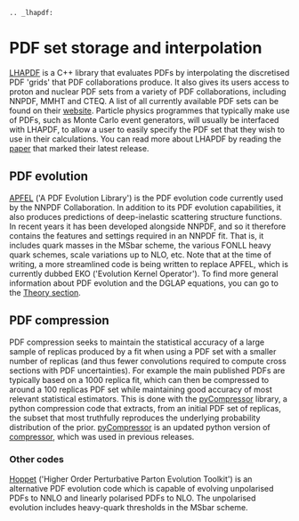 ```eval_rst
.. _lhapdf:
```
# PDF set storage and interpolation

[LHAPDF](https://lhapdf.hepforge.org/) is a C++ library that evaluates PDFs by interpolating the
discretised PDF 'grids' that PDF collaborations produce. It also gives its users access to proton
and nuclear PDF sets from a variety of PDF collaborations, including NNPDF, MMHT and CTEQ. A list
of all currently available PDF sets can be found on their
[website](https://lhapdf.hepforge.org/pdfsets.html). Particle physics programmes that typically make
use of PDFs, such as Monte Carlo event generators, will usually be interfaced with LHAPDF, to allow
a user to easily specify the PDF set that they wish to use in their calculations. You can read more
about LHAPDF by reading the [paper](https://arxiv.org/abs/1412.7420) that marked their latest
release.

## PDF evolution

[APFEL](https://apfel.hepforge.org/) ('A PDF Evolution Library') is the PDF evolution code currently
used by the NNPDF Collaboration. In addition to its PDF evolution capabilities, it also produces
predictions of deep-inelastic scattering structure functions. In recent years it has been developed
alongside NNPDF, and so it therefore contains the features and settings required in an NNPDF fit.
That is, it includes quark masses in the MSbar scheme, the various FONLL heavy quark schemes, scale
variations up to NLO, etc. Note that at the time of writing, a more streamlined code is being
written to replace APFEL, which is currently dubbed EKO ('Evolution Kernel Operator'). To find more
general information about PDF evolution and the DGLAP equations, you can go to the [Theory
section](dglap.md).

## PDF compression
PDF compression seeks to maintain the statistical accuracy of a large sample of replicas
produced by a fit when using a PDF set with a smaller number of replicas (and thus fewer 
convolutions required to compute cross sections with PDF uncertainties). For example the 
main published PDFs are typically based on a 1000 replica fit, which can then be compressed to 
around a 100 replicas PDF set while maintaining good accuracy of most relevant statistical estimators.
This is done with the [pyCompressor](https://n3pdf.github.io/pycompressor/) library,
a python compression code that extracts, from an initial PDF set of replicas,
the subset that most truthfully reproduces the underlying probability distribution of the prior. 
[pyCompressor](https://n3pdf.github.io/pycompressor/) is an updated python version of
[compressor](https://github.com/scarrazza/compressor), which was used in previous releases.

### Other codes

[Hoppet](https://hoppet.hepforge.org/) ('Higher Order Perturbative Parton Evolution Toolkit') is an
alternative PDF evolution code which is capable of evolving unpolarised PDFs to NNLO and linearly
polarised PDFs to NLO. The unpolarised evolution includes heavy-quark thresholds in the MSbar
scheme.
